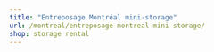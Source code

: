 ```yaml
---
title: "Entreposage Montréal mini-storage"
url: /montreal/entreposage-montreal-mini-storage/
shop: storage rental
---
```

